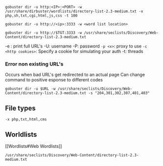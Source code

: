 
```
gobuster dir -u http:<IP>:<PORT> -w /usr/share/dirbuster/wordlists/directory-list-2.3-medium.txt -x php,sh,txt,cgi,html,js,css -t 100

```
```
gobuster dir -u http://<ip>:3333 -w <word list location>

gobuster dir -u http://$TGT:3333 -w /usr/share/seclists/Discovery/Web-Content/directory-list-2.3-medium.txt 
```

-e : print full URL's
-U: username
-P: password
`-p <x>`: proxy to use
`-c <http cookies>`:	Specify a cookie for simulating your auth
-t: threads

### Error non existing URL's
Occurs when bad URL's get redirected to an actual page
Can change command to positive esponse to different codes
```
gobuster dir -u $URL -w /usr/share/seclists/Discovery/Web-Content/directory-list-2.3-medium.txt -s "204,301,302,307,401,403"
```

## File types
```
-x php,txt,html,cms
```

## Worldlists
[[Wordlists#Web Wordlists]]

```
/usr/share/seclists/Discovery/Web-Content/directory-list-2.3-medium.txt 
```